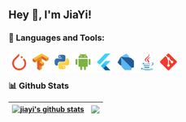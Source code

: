 

## Hey 👋, I'm JiaYi!

### 🔨 Languages and Tools:
<a href="https://pytorch.org/" target="_blank"> <img align="left" src="https://raw.githubusercontent.com/jiayibyte/README_ICONS/refs/heads/main/language_and_tools/square/pytorch/pytorch.svg" alt="pytorch" height="42px"/> </a> 
<a href="https://www.tensorflow.org" target="_blank"> <img align="left" src="https://raw.githubusercontent.com/jiayibyte/README_ICONS/refs/heads/main/language_and_tools/square/tensorflow/tensorflow.svg" alt="tensorflow" height="42px"/> </a> 
<a href="https://www.python.org" target="_blank"><img align="left" alt="Python" height ="42px" src="https://raw.githubusercontent.com/jiayibyte/README_ICONS/refs/heads/main/language_and_tools/square/python/python.svg"></a>
<a href="https://developer.android.com" target="_blank"> <img align="left" alt="Android" height ="42px" src="https://raw.githubusercontent.com/jiayibyte/README_ICONS/refs/heads/main/language_and_tools/square/android/android.svg"> </a>
<a href="https://flutter.dev/" target="_blank"><img align="left" alt="Flutter" height ="42px" src="https://raw.githubusercontent.com/jiayibyte/README_ICONS/refs/heads/main/language_and_tools/square/flutter/flutter.svg"></a>
<a href="https://dart.dev/" target="_blank"><img align="left" alt="Java" height ="42px" src="https://raw.githubusercontent.com/jiayibyte/README_ICONS/refs/heads/main/language_and_tools/square/dart/dart.svg"></a>
<a href="https://www.java.com" target="_blank"><img align="left" alt="Java" height ="42px" src="https://raw.githubusercontent.com/jiayibyte/README_ICONS/refs/heads/main/language_and_tools/square/java/java.svg"></a>
<a href="https://git-scm.com/" target="_blank"> <img src="https://raw.githubusercontent.com/jiayibyte/README_ICONS/refs/heads/main/language_and_tools/square/git-scm/git-scm.svg" align="left" alt="git" height='42px'/> </a>
<br >
<br >

### 📊 Github Stats

| <a href="https://github.com/anuraghazra/github-readme-stats"><img align="center" src="https://github-readme-stats.vercel.app/api?username=jiayibyte&show_icons=true&include_all_commits=true&theme=buefy&hide_border=true" alt="jiayi's github stats" /></a> | <a href="https://github.com/anuraghazra/github-readme-stats"><img align="center" src="https://github-readme-stats.vercel.app/api/top-langs/?username=jiayibyte&layout=compact&theme=buefy&hide_border=true" /></a> |
|--------------------------------------------------------------------------------------------------------------------------------------------------------------------------------------------------------------------------------------------------------------| ------------- |

